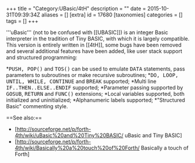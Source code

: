 +++
title = "Category:UBasic/4tH"
description = ""
date = 2015-10-31T09:39:34Z
aliases = []
[extra]
id = 17680
[taxonomies]
categories = []
tags = []
+++

'''uBasic''' (not to be confused with [[UBASIC]]) is an integer Basic interpreter in the tradition of Tiny BASIC, with which it is largely compatible. This version is entirely written in [[4tH]], some bugs have been removed and several additional features have been added, like user stack support and structured programming:

*<tt>PUSH, POP()</tt> and <tt>TOS()</tt> can be used to emulate <tt>DATA</tt> statements, pass parameters to subroutines or make recursive subroutines;
*<tt>DO, LOOP, UNTIL, WHILE, CONTINUE</tt> and <tt>BREAK</tt> supported;
*Multi line <tt>IF..THEN..ELSE..ENDIF</tt> supported;
*Parameter passing supported by <tt>GOSUB</tt>, <tt>RETURN</tt> and <tt>FUNC()</tt> extensions;
*Local variables supported, both initialized and uninitialized;
*Alphanumeric labels supported;
*"Structured Basic" commenting style.

==See also:==
* [http://sourceforge.net/p/forth-4th/wiki/uBasic%20and%20Tiny%20BASIC/ uBasic and Tiny BASIC]
* [http://sourceforge.net/p/forth-4th/wiki/Basically%20a%20touch%20of%20Forth/ Basically a touch of Forth]
